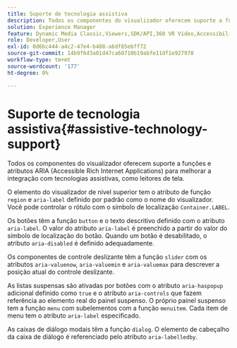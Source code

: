 ```yaml
---
title: Suporte de tecnologia assistiva
description: Todos os componentes do visualizador oferecem suporte a funções e atributos ARIA (Accessible Rich Internet Applications) para melhorar a integração com tecnologias assistivas, como leitores de tela.
solution: Experience Manager
feature: Dynamic Media Classic,Viewers,SDK/API,360 VR Video,Accessibility
role: Developer,User
exl-id: 0d6bc444-a4c2-47e4-b408-a6df85ebff72
source-git-commit: 14b9f6d3a01d47ca60710b19abfe11df1e927978
workflow-type: tm+mt
source-wordcount: '177'
ht-degree: 0%

---
```


# Suporte de tecnologia assistiva{#assistive-technology-support}

Todos os componentes do visualizador oferecem suporte a funções e atributos ARIA (Accessible Rich Internet Applications) para melhorar a integração com tecnologias assistivas, como leitores de tela.

O elemento do visualizador de nível superior tem o atributo de função `region` e `aria-label` definido por padrão como o nome do visualizador. Você pode controlar o rótulo com o símbolo de localização `Container.LABEL`.

Os botões têm a função `button` e o texto descritivo definido com o atributo `aria-label`. O valor do atributo `aria-label` é preenchido a partir do valor do símbolo de localização do botão. Quando um botão é desabilitado, o atributo `aria-disabled` é definido adequadamente.

Os componentes de controle deslizante têm a função `slider` com os atributos `aria-valuenow`, `aria-valuemin` e `aria-valuemax` para descrever a posição atual do controle deslizante.

As listas suspensas são ativadas por botões com o atributo `aria-haspopup` adicional definido como `true` e o atributo `aria-controls` que fazem referência ao elemento real do painel suspenso. O próprio painel suspenso tem a função `menu` com subelementos com a função `menuitem`. Cada item de menu tem o atributo `aria-label` especificado.

As caixas de diálogo modais têm a função `dialog`. O elemento de cabeçalho da caixa de diálogo é referenciado pelo atributo `aria-labelledby`.
